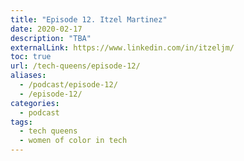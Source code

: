 ```yaml
---
title: "Episode 12. Itzel Martinez"
date: 2020-02-17
description: "TBA"
externalLink: https://www.linkedin.com/in/itzeljm/
toc: true
url: /tech-queens/episode-12/
aliases:
  - /podcast/episode-12/
  - /episode-12/
categories:
  - podcast
tags:
  - tech queens
  - women of color in tech
---
```

